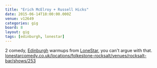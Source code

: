 ```yaml
---
title: "Erich McElroy + Russell Hicks"
date: 2015-06-14T18:00:00.000Z
venue: v12649
categories: gig
board: 8
layout: gig
tags: [edinburgh, lonestar]
---
```

2 comedy, <a href="/wiki/edinburgh">Edinburgh</a> warmups from <a href="/wiki/lonestar">LoneStar</a>, you can't argue with that.
<a href="http://www.lonestarcomedy.co.uk/locations/folkestone-rocksalt/venues/rocksalt-bar/shows/253">lonestarcomedy.co.uk/locations/folkestone-rocksalt/venues/rocksalt-bar/shows/253</a>